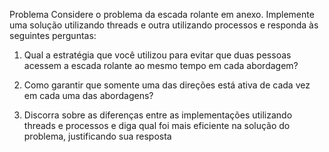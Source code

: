 Problema
Considere o problema da escada rolante em anexo. Implemente uma solução utilizando threads e outra utilizando processos e responda às seguintes perguntas:

1. Qual a estratégia que você utilizou para evitar que duas pessoas acessem a escada rolante ao mesmo tempo em cada abordagem?

2. Como garantir que somente uma das direções está ativa de cada vez em cada uma das abordagens?

3. Discorra sobre as diferenças entre as implementações utilizando threads e processos e diga qual foi mais eficiente na solução do problema, justificando sua resposta


